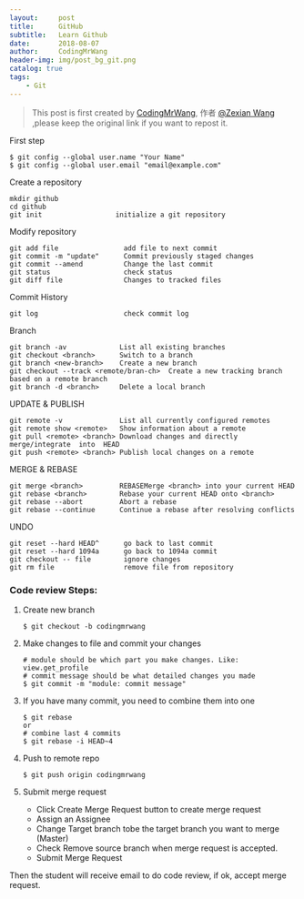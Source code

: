 ```yaml
---
layout:     post
title:      GitHub
subtitle:   Learn Github
date:       2018-08-07
author:     CodingMrWang
header-img: img/post_bg_git.png
catalog: true
tags:
    - Git
---
```



> This post is first created by [CodingMrWang](http://codingmrwang.github.io), 作者 [@Zexian Wang](http://github.com/codingmrwang) ,please keep the original link if you want to repost it.


First step

```
$ git config --global user.name "Your Name"
$ git config --global user.email "email@example.com"
```

Create a repository

```
mkdir github
cd github
git init                  initialize a git repository
```
Modify repository

```
git add file                add file to next commit
git commit -m "update"      Commit previously staged changes
git commit --amend          Change the last commit
git status                  check status
git diff file               Changes to tracked files  
```

Commit History

```
git log                     check commit log
```

Branch

```
git branch -av             List all existing branches
git checkout <branch>      Switch to a branch
git branch <new-branch>    Create a new branch
git checkout --track <remote/bran-ch>  Create a new tracking branch based on a remote branch
git branch -d <branch>     Delete a local branch
```

UPDATE & PUBLISH

```
git remote -v              List all currently configured remotes
git remote show <remote>   Show information about a remote
git pull <remote> <branch> Download changes and directly  merge/integrate  into  HEAD
git push <remote> <branch> Publish local changes on a remote
```
MERGE & REBASE

```
git merge <branch>         REBASEMerge <branch> into your current HEAD
git rebase <branch>        Rebase your current HEAD onto <branch>
git rebase --abort         Abort a rebase 
git rebase --continue      Continue a rebase after resolving conflicts
```

UNDO

```
git reset --hard HEAD^      go back to last commit
git reset --hard 1094a      go back to 1094a commit
git checkout -- file        ignore changes
git rm file                 remove file from repository
```

### Code review Steps:

1. Create new branch

	```
	$ git checkout -b codingmrwang
	```
2. Make changes to file and commit your changes

	```
	# module should be which part you make changes. Like: view.get_profile
	# commit message should be what detailed changes you made
	$ git commit -m "module: commit message"
	```
	
3. If you have many commit, you need to combine them into one

	```
	$ git rebase 
	or
	# combine last 4 commits
	$ git rebase -i HEAD~4
	```
4. Push to remote repo

	```
	$ git push origin codingmrwang
	```
	
5. Submit merge request

	- Click Create Merge Request button to create merge request
	- Assign an Assignee
	- Change Target branch tobe the target branch you want to merge (Master)
	- Check Remove source branch when merge request is accepted.
	- Submit Merge Request

Then the student will receive email to do code review, if ok, accept merge request.